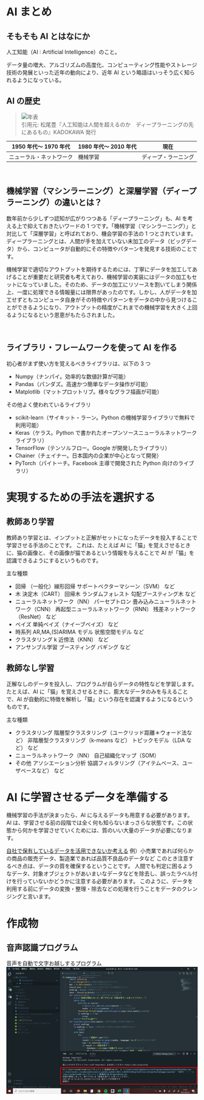 <!-- <link href="./style.css" rel="stylesheet"></link> -->

# AI まとめ

## そもそも AI とはなにか

人工知能（AI : Artificial Intelligence）のこと。

データ量の増大、アルゴリズムの高度化、コンピューティング性能やストレージ技術の発展といった近年の動向により、近年 AI という略語はいっそう広く知られるようになっている。

## AI の歴史

> ![年表](https://e2o37xwryh5.exactdn.com/wp-content/uploads/2019/11/20160619232611-640x391.jpg?strip=all&lossy=1&ssl=1) </br>引用元: 松尾豊『人工知能は人間を超えるのか　ディープラーニングの先にあるもの』KADOKAWA 発行

<div class="era_table">

| 1950 年代～ 1970 年代    | 1980 年代～ 2010 年代 | 現在                 |
| ------------------------ | --------------------- | -------------------- |
| ニューラル・ネットワーク | 機械学習              | ディープ・ラーニング |

</div>

</br>

## 機械学習（マシンラーニング）と深層学習（ディープラーニング）の違いとは？

<div class="indentation">

数年前から少しずつ認知が広がりつつある「ディープラーニング」も、AI を考える上で抑えておきたいワードの 1 つです。「機械学習（マシンラーニング）」と対比して「深層学習」と呼ばれており、機会学習の手法の 1 つとされています。ディープラーニングとは、人間が手を加えていない未加工のデータ（ビッグデータ）から、コンピュータが自動的にその特徴やパターンを発見する技術のことです。

機械学習で適切なアウトプットを期待するためには、丁寧にデータを加工してあげることが重要だと研究者も考えており、機械学習の実装にはデータの加工もセットになっていました。そのため、データの加工にリソースを割いてしまう関係上、一度に処理できる情報量には限界があったのです。しかし、人がデータを加工せずともコンピュータ自身がその特徴やパターンをデータの中から見つけることができるようになり、アウトプットの精度がこれまでの機械学習を大きく上回るようになるという恩恵がもたらされました。

</div>
</br>

## ライブラリ・フレームワークを使って AI を作る

初心者がまず使い方を覚えるべきライブラリは、以下の 3 つ

- Numpy（ナンパイ。効率的な数値計算が可能）
- Pandas（パンダズ。高速かつ簡単なデータ操作が可能）
- Matplotlib（マットプロットリブ。様々なグラフ描画が可能）

その他よく使われているライブラリ

- scikit-learn（サイキット・ラーン。Python の機械学習ライブラリで無料で利用可能）
- Keras（ケラス。Python で書かれたオープンソースニューラルネットワークライブラリ）
- TensorFlow（テンソルフロー。Google が開発したライブラリ）
- Chainer（チェイナー。日本国内の企業が中心となって開発）
- PyTorch（パイトーチ。Facebook 主導で開発された Python 向けのライブラリ）

# 実現するための手法を選択する

## 教師あり学習

教師あり学習とは、インプットと正解がセットになったデータを投入することで学習させる手法のことです。
これは、たとえば AI に「猫」を覚えさせるときに、猫の画像と、その画像が猫であるという情報を与えることで AI が「猫」を認識できるようにするというものです。

主な種類

- 回帰 （一般化）線形回帰 サポートベクターマシーン（SVM） など
- 木 決定木（CART） 回帰木 ランダムフォレスト 勾配ブースティング木 など
- ニューラルネットワーク（NN） パーセプトロン 畳み込みニューラルネットワーク（CNN） 再起型ニューラルネットワーク（RNN） 残差ネットワーク（ResNet） など
- ベイズ 単純ベイズ（ナイーブベイズ） など
- 時系列 AR,MA,(S)ARIMA モデル 状態空間モデル など
- クラスタリング k 近傍法（KNN） など
- アンサンブル学習 ブースティング バギング など

## 教師なし学習

正解なしのデータを投入し、プログラムが自らデータの特性などを学習します。
たとえば、AI に「猫」を覚えさせるときに、膨大なデータのみを与えることで、AI が自動的に特徴を解析し「猫」という存在を認識するようになるというものです。

主な種類

- クラスタリング 階層型クラスタリング（ユークリッド距離＊ウォード法など） 非階層型クラスタリング（k-means など） トピックモデル（LDA など） など
- ニューラルネットワーク（NN） 自己組織化マップ（SOM）
- その他 アソシエーション分析 協調フィルタリング（アイテムベース、ユーザベースなど） など

# AI に学習させるデータを準備する

機械学習の手法が決まったら、AI に与えるデータも用意する必要があります。
AI は、学習させる前の段階では全く何も知らないまっさらな状態です。この状態から何かを学習させていくためには、質のいい大量のデータが必要になります。

<u>自社で保有しているデータを活用できないか考える</u>
例）小売業であれば何らかの商品の販売データ、製造業であれば品質不良品のデータなど
このとき注意するべき点は、データの質を確保するということです。
人間でも判定に困るようなデータ、対象オブジェクトがあいまいなデータなどを除去し、誤ったラベル付けを行っていないかどうかに注意する必要があります。
このように、データを利用する前にデータの変換・整理・除去などの処理を行うことをデータのクレンジングと言います。

# 作成物

## 音声認識プログラム

音声を自動で文字お越しするプログラム
![音声認識プログラム](./キャプチャ.png)
